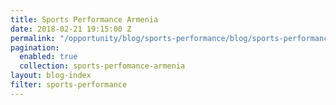 ```yaml
---
title: Sports Performance Armenia
date: 2018-02-21 19:15:00 Z
permalink: "/opportunity/blog/sports-performance/blog/sports-performance-armenia/"
pagination:
  enabled: true
  collection: sports-perfomance-armenia
layout: blog-index
filter: sports-performance
---
```


